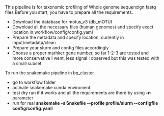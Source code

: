 This pipeline is for taxonomic profiling of Whole genome sequencign fastq files
Before you start, you have to prepare all the requirements. 
- Download the database for motus_v3 (db_mOTU)
- Download all the necessary files (human genomes) and specify exact location in workflow/config/config.yaml 
- Prepare the metadata and specify location, currently in input/metadata/clean
- Prepare your slurm and config files accordingly
- Choose a proper marhker gene number, so far 1-2-3 are tested and more conservetive I went, less signal I observed but this was tested with a small subset


To run the snakemake pipeline in bq_cluster
- go to workflow folder
- activate snakemake conda enviroment
- test dry run if it works and all the requirements are there by using **-n** parameter
- run for real **snakemake -s Snakefile --profile profile/slurm  --configfile config/config.yaml**